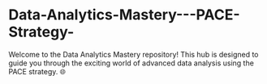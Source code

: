 # Data-Analytics-Mastery---PACE-Strategy-
Welcome to the Data Analytics Mastery repository! This hub is designed to guide you through the exciting world of advanced data analysis using the PACE strategy. 🌐
